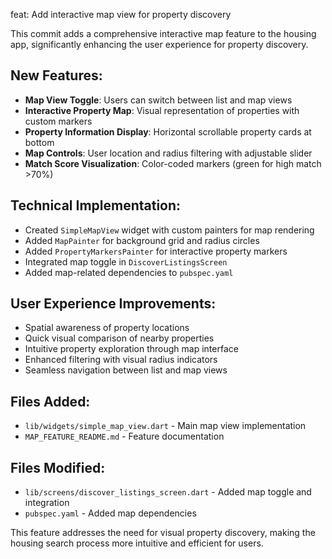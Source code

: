feat: Add interactive map view for property discovery

This commit adds a comprehensive interactive map feature to the housing app,
significantly enhancing the user experience for property discovery.

## New Features:
- **Map View Toggle**: Users can switch between list and map views
- **Interactive Property Map**: Visual representation of properties with custom markers
- **Property Information Display**: Horizontal scrollable property cards at bottom
- **Map Controls**: User location and radius filtering with adjustable slider
- **Match Score Visualization**: Color-coded markers (green for high match >70%)

## Technical Implementation:
- Created `SimpleMapView` widget with custom painters for map rendering
- Added `MapPainter` for background grid and radius circles
- Added `PropertyMarkersPainter` for interactive property markers
- Integrated map toggle in `DiscoverListingsScreen`
- Added map-related dependencies to `pubspec.yaml`

## User Experience Improvements:
- Spatial awareness of property locations
- Quick visual comparison of nearby properties
- Intuitive property exploration through map interface
- Enhanced filtering with visual radius indicators
- Seamless navigation between list and map views

## Files Added:
- `lib/widgets/simple_map_view.dart` - Main map view implementation
- `MAP_FEATURE_README.md` - Feature documentation

## Files Modified:
- `lib/screens/discover_listings_screen.dart` - Added map toggle and integration
- `pubspec.yaml` - Added map dependencies

This feature addresses the need for visual property discovery, making the
housing search process more intuitive and efficient for users. 